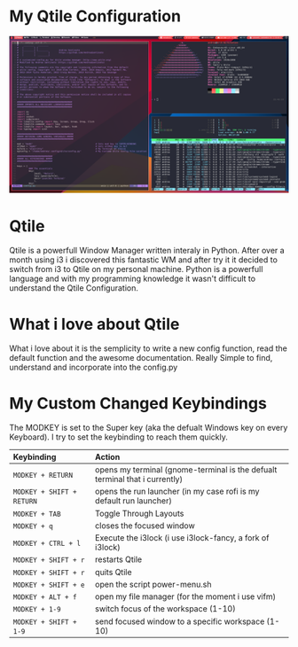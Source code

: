 # My Qtile Configuration

![Screenshot of my desktop](https://github.com/AndreaSantinato/Dotfiles/blob/master/.config/screenshot/qtile_layout_03.png)

# Qtile

Qtile is a powerfull Window Manager written interaly in Python. After over a month using i3 i discovered this fantastic WM and after try it it decided to switch from i3 to Qtile on my personal machine.
Python is a powerfull language and with my programming knowledge it wasn't difficult to understand the Qtile Configuration.

# What i love about Qtile
What i love about it is the semplicity to write a new config function, read the default function and the awesome documentation. Really Simple to find, understand and incorporate into the config.py

# My Custom Changed Keybindings

The MODKEY is set to the Super key (aka the defualt Windows key on every Keyboard). I try to set the keybinding to reach them quickly.

| Keybinding | Action |
| :--- | :--- |
| `MODKEY + RETURN` | opens my terminal (gnome-terminal is the defualt terminal that i currently) |
| `MODKEY + SHIFT + RETURN` | opens the run launcher (in my case rofi is my default run launcher) |
| `MODKEY + TAB` | Toggle Through Layouts |
| `MODKEY + q` | closes the focused window |
| `MODKEY + CTRL + l` | Execute the i3lock (i use i3lock-fancy, a fork of i3lock) |
| `MODKEY + SHIFT + r` | restarts Qtile |
| `MODKEY + SHIFT + r` | quits Qtile |
| `MODKEY + SHIFT + e` | open the script power-menu.sh |
| `MODKEY + ALT + f` | open my file manager (for the moment i use vifm) |
| `MODKEY + 1-9` | switch focus of the workspace (1-10) |
| `MODKEY + SHIFT + 1-9` | send focused window to a specific workspace (1-10) |
